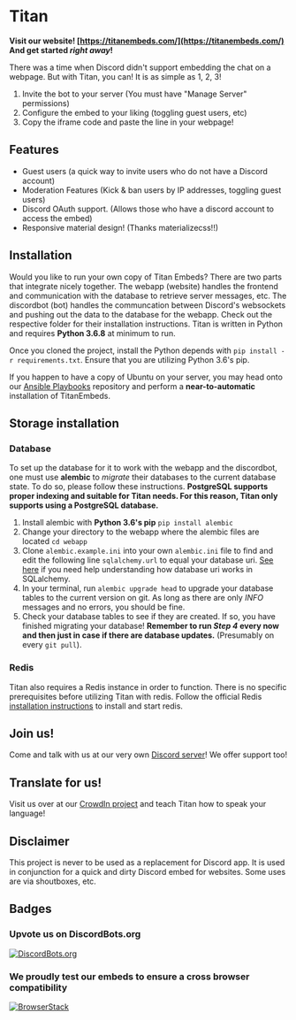 # Titan
**Visit our website! [https://titanembeds.com/](https://titanembeds.com/) And get started *right away*!**

There was a time when Discord didn't support embedding the chat on a webpage. But with Titan, you can! It is as simple as 1, 2, 3!
1. Invite the bot to your server (You must have "Manage Server" permissions)
2. Configure the embed to your liking (toggling guest users, etc)
3. Copy the iframe code and paste the line in your webpage!

## Features
- Guest users (a quick way to invite users who do not have a Discord account)
- Moderation Features (Kick & ban users by IP addresses, toggling guest users)
- Discord OAuth support. (Allows those who have a discord account to access the embed)
- Responsive material design! (Thanks materializecss!!)

## Installation
Would you like to run your own copy of Titan Embeds? There are two parts that integrate nicely together. The webapp (website) handles the frontend and communication with the database to retrieve server messages, etc. The discordbot (bot) handles the communcation
between Discord's websockets and pushing out the data to the database for the webapp. Check out the respective folder for their installation instructions. Titan is written in Python and requires **Python 3.6.8** at minimum to run.

Once you cloned the project, install the Python depends with `pip install -r requirements.txt`. Ensure that you are utilizing Python 3.6's pip.

If you happen to have a copy of Ubuntu on your server, you may head onto our [Ansible Playbooks](https://github.com/TitanEmbeds/ansible-playbooks) repository and perform a **near-to-automatic** installation of TitanEmbeds.

## Storage installation
### Database
To set up the database for it to work with the webapp and the discordbot, one must use **alembic** to *migrate* their databases to the current database state. To do so, please follow these instructions.
**PostgreSQL supports proper indexing and suitable for Titan needs. For this reason, Titan only supports using a PostgreSQL database.**
1. Install alembic with **Python 3.6's pip** `pip install alembic`
2. Change your directory to the webapp where the alembic files are located `cd webapp`
3. Clone `alembic.example.ini` into your own `alembic.ini` file to find and edit the following line `sqlalchemy.url` to equal your database uri. [See here](http://docs.sqlalchemy.org/en/latest/core/engines.html#database-urls) if you need help understanding how database uri works in SQLalchemy.
4. In your terminal, run `alembic upgrade head` to upgrade your database tables to the current version on git. As long as there are only *INFO* messages and no errors, you should be fine.
5. Check your database tables to see if they are created. If so, you have finished migrating your database! **Remember to run *Step 4* every now and then just in case if there are database updates.** (Presumably on every `git pull`).

### Redis
Titan also requires a Redis instance in order to function. There is no specific prerequisites before utilizing Titan with redis. Follow the official Redis [installation instructions](https://redis.io/topics/quickstart) to install and start redis.

## Join us!
Come and talk with us at our very own [Discord server](https://discord.gg/z4pdtuV)! We offer support too!

## Translate for us!
Visit us over at our [CrowdIn project](http://translate.titanembeds.com/) and teach Titan how to speak your language!

## Disclaimer
This project is never to be used as a replacement for Discord app. It is used in conjunction for a quick and dirty Discord embed for websites. Some uses are via shoutboxes, etc.

## Badges
### Upvote us on DiscordBots.org
[![DiscordBots.org](https://discordbots.org/api/widget/299403260031139840.png "Upvote us on DiscordBots.org!")](https://discordbots.org/bot/299403260031139840)
### We proudly test our embeds to ensure a cross browser compatibility
[![BrowserStack](https://i.imgur.com/nlMHPwl.png)](https://www.browserstack.com/)
